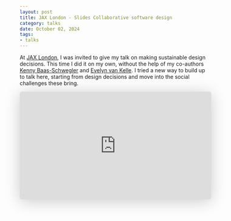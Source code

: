 ```yaml
---
layout: post
title: JAX London - Slides Collaborative software design
category: talks
date: October 02, 2024
tags:
- talks
---
```


At [JAX London](https://jaxlondon.com/), I was invited to give my talk on making sustainable design decisions. This time I did it on my own, without the help of my co-authors [Kenny Baas-Schwegler](https://twitter.com/kenny_baas) and [Evelyn van Kelle](https://twitter.com/EvelynvanKelle). I tried a new way to build up to talk here, starting from design decisions and move into the social challenges these bring.

<!--more-->

<iframe class="speakerdeck-iframe" style="border: 0px; background: rgba(0, 0, 0, 0.1) padding-box; margin: 0px; padding: 0px; border-radius: 6px; box-shadow: rgba(0, 0, 0, 0.2) 0px 5px 40px; width: 100%; height: auto; aspect-ratio: 560 / 315;" frameborder="0" src="https://speakerdeck.com/player/3726957d15024604baccc664aa73c010" title="JAX London - Collaborative software design" allowfullscreen="true" data-ratio="1.7777777777777777"></iframe>